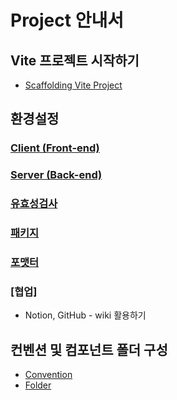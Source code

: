 # Project 안내서

## Vite 프로젝트 시작하기

- [Scaffolding Vite Project](/React/Project/00.Scaffolding-viteProject.md)

## 환경설정

### [Client (Front-end)](</React/Project/01.Client%20(Front-end)/>)

### [Server (Back-end)](</React/Project/01.Server%20(Back-end)/>)

### [유효성검사](/React/Project/01.Validation/)

### [패키지](/React/Project/01.Package/)

### [포맷터](/React/Project/01.formatter/)

### [협업]
- Notion, GitHub - wiki 활용하기

## 컨벤션 및 컴포넌트 폴더 구성
- [Convention](/React/Project/02.Convention.md)
- [Folder](/React/Project/02.Folder.md)